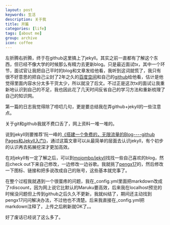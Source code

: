 ```yaml
---
layout: post
keywords: 生活
description: 关于我
title: 开篇
categories: [life]
tags: [about me]
group: archive
icon: coffee
---
```


左折腾右折腾，终于在github这里搞上了jekyll。其实之前一直都有了解这个东西，但已经不像大学的时候那么有精力去更新blog。只是最近面试tx，其中一个环节，面试官让我把自己平时的blog和文章发给他看，我听到这词就慌了，我只有很不好意思的把自己尘封了2年之久的[百度空间](http://hi.baidu.com/free0103zhang)和自己的[github](http://github.com/zhangfree)给他看，估计是他觉得里面内容水分太多干货太少，所以就没了后文。不过正是这次tx的面试让我重新地认识到自己的不足，我也因此花了几天时间反省自己的学习方法和重新梳理了自己的知识网。


第一篇的日志我觉得除了唠叨几句，更是要总结我在弄github+jekyll的一些注意点。

关于git和github我就不费口舌了，网上资料一堆一堆的。

说到jekyll则要推荐'阮一峰的[《搭建一个免费的，无限流量的Blog----github Pages和Jekyll入门》](http://www.ruanyifeng.com/blog/2012/08/blogging_with_jekyll.html)，通过这篇文章可以从最简单的层面去认识jekyll，有个初步的认识再去拓展挖深才更加高效。

在对jekyll有一定了解之后，可以到[mojombo/jekyll](https://github.com/mojombo/jekyll/wiki/sites)找找一些自己喜欢的blog，然后check out下来自己修改，一边修改一边谷歌。我就挑了[pengx17](https://github.com/pengx17/pengx17.github.io)的，然后修改一下图标、链接和把多说改成自己的账号，这些基本就完事了。

<!-- more -->

在整个过程我就遇到一个很蛋疼的问题，我在_config.yml里面把markdown改成了rdiscount，因为网上说它比默认的Maruku要高效，后来我在localhost预览的时候没问题但上传到github之后久久不更新，我就纠结了，期间还主动找到pengx17问问解决办法，不过他也不清楚。后来我直接在_config.yml把markdown注释了，上传之后刷新就OK了。。

好了废话已经说了这么多了。
